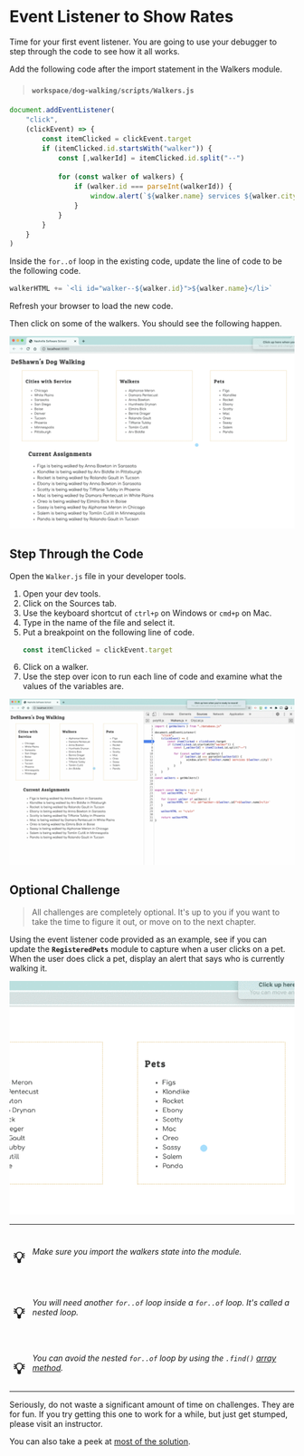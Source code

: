 # Event Listener to Show Rates

Time for your first event listener. You are going to use your debugger to step through the code to see how it all works.

Add the following code after the import statement in the Walkers module.

> #### `workspace/dog-walking/scripts/Walkers.js`

```js
document.addEventListener(
    "click",
    (clickEvent) => {
        const itemClicked = clickEvent.target
        if (itemClicked.id.startsWith("walker")) {
            const [,walkerId] = itemClicked.id.split("--")

            for (const walker of walkers) {
                if (walker.id === parseInt(walkerId)) {
                    window.alert(`${walker.name} services ${walker.city}`)
                }
            }
        }
    }
)
```

Inside the `for..of` loop in the existing code, update the line of code to be the following code.

```js
walkerHTML += `<li id="walker--${walker.id}">${walker.name}</li>`
```

Refresh your browser to load the new code.

Then click on some of the walkers. You should see the following happen.

![animation of clicking on a walker](./images/first-event-listener.gif)

## Step Through the Code

Open the `Walker.js` file in your developer tools.

1. Open your dev tools.
1. Click on the Sources tab.
1. Use the keyboard shortcut of `ctrl+p` on Windows or `cmd+p` on Mac.
1. Type in the name of the file and select it.
1. Put a breakpoint on the following line of code.
    ```js
    const itemClicked = clickEvent.target
    ```
1. Click on a walker.
1. Use the step over icon to run each line of code and examine what the values of the variables are.

![](./images/debugging-event-listener.gif)

## Optional Challenge

> All challenges are completely optional. It's up to you if you want to take the time to figure it out, or move on to the next chapter.


Using the event listener code provided as an example, see if you can update the **`RegisteredPets`** module to capture when a user clicks on a pet. When the user does click a pet, display an alert that says who is currently walking it.

<img src="./images/pet-walkers.gif" width="700px" />

| | |
|:---:|:---|
| <h1>&#x1F4A1;</h1> |  _Make sure you import the walkers state into the module._ |
| <h1>&#x1F4A1;</h1> |  _You will need _another_ `for..of` loop inside a `for..of` loop. It's called a nested loop._ |
| <h1>&#x1F4A1;</h1> |  _You can avoid the nested `for..of` loop by using the `.find()` [array method](https://javascript.info/array-methods#find-and-findindex)._ |

Seriously, do not waste a significant amount of time on challenges. They are for fun. If you try getting this one to work for a while, but just get stumped, please visit an instructor.

You can also take a peek at [most of the solution](./code/dogWalker.js).